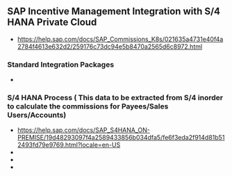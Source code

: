 
## SAP Incentive Management Integration with S/4 HANA Private Cloud
* https://help.sap.com/docs/SAP_Commissions_K8s/021635a4731e40f4a2784f4613e632d2/259176c73dc94e5b8470a2565d6c8972.html

### Standard Integration Packages

*



### S/4 HANA Process ( This data to be extracted from S/4 inorder to calculate the commissions for Payees/Sales Users/Accounts)

* https://help.sap.com/docs/SAP_S4HANA_ON-PREMISE/19d48293097f4a2589433856b034dfa5/fe6f3eda2f914d81b512493fd79e9769.html?locale=en-US
*
*
*
